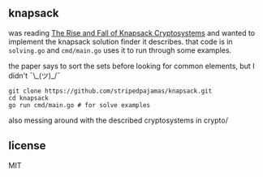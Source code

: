 ## knapsack

was reading [The Rise and Fall of Knapsack Cryptosystems](http://www.dtc.umn.edu/~odlyzko/doc/arch/knapsack.survey.pdf) and wanted to implement the knapsack solution finder it describes. that code is in `solving.go` and `cmd/main.go` uses it to run through some examples.

the paper says to sort the sets before looking for common elements, but I didn't ¯\\_(ツ)\_/¯

```shell
git clone https://github.com/stripedpajamas/knapsack.git
cd knapsack
go run cmd/main.go # for solve examples
```

also messing around with the described cryptosystems in crypto/

## license
MIT
